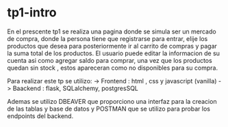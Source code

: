 # tp1-intro
En el prescente tp1 se realiza una pagina donde se simula ser un mercado de compra, donde la persona tiene que registrarse para entrar, elije los productos que desea para posteriormente ir al carrito de compras y pagar la suma total de los productos.
El usuario puede editar la informacion de su cuenta asi como agregar saldo para comprar, una vez que los productos quedan sin stock , estos apareceran como no disponibles para su compra.

Para realizar este tp se utilizo:
-> Frontend : html , css y javascript (vanilla)
-> Baackend : flask, SQLalchemy, postgresSQL

Ademas se utilizo DBEAVER que proporciono una interfaz para la creacion de las tablas y base de datos y POSTMAN que se utilizo para probar los endpoints del backend.
